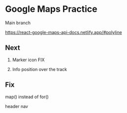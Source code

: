 # Google Maps Practice

Main branch

https://react-google-maps-api-docs.netlify.app/#polyline

## Next

1. Marker icon FIX

2. Info position over the track

## Fix

map() instead of for()

header nav